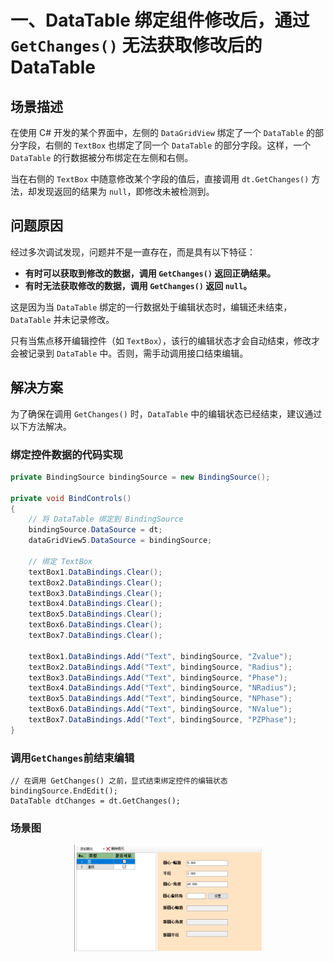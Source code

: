 # 一、DataTable 绑定组件修改后，通过 `GetChanges()` 无法获取修改后的 DataTable

## 场景描述
在使用 C# 开发的某个界面中，左侧的 `DataGridView` 绑定了一个 `DataTable` 的部分字段，右侧的 `TextBox` 也绑定了同一个 `DataTable` 的部分字段。这样，一个 `DataTable` 的行数据被分布绑定在左侧和右侧。

当在右侧的 `TextBox` 中随意修改某个字段的值后，直接调用 `dt.GetChanges()` 方法，却发现返回的结果为 `null`，即修改未被检测到。

## 问题原因
经过多次调试发现，问题并不是一直存在，而是具有以下特征：

- **有时可以获取到修改的数据，调用 `GetChanges()` 返回正确结果。**
- **有时无法获取修改的数据，调用 `GetChanges()` 返回 `null`。**

这是因为当 `DataTable` 绑定的一行数据处于编辑状态时，编辑还未结束，`DataTable` 并未记录修改。

只有当焦点移开编辑控件（如 `TextBox`），该行的编辑状态才会自动结束，修改才会被记录到 `DataTable` 中。否则，需手动调用接口结束编辑。

## 解决方案
为了确保在调用 `GetChanges()` 时，`DataTable` 中的编辑状态已经结束，建议通过以下方法解决。

### **绑定控件数据的代码实现**

```csharp
private BindingSource bindingSource = new BindingSource();

private void BindControls()
{
    // 将 DataTable 绑定到 BindingSource
    bindingSource.DataSource = dt;
    dataGridView5.DataSource = bindingSource;

    // 绑定 TextBox
    textBox1.DataBindings.Clear();
    textBox2.DataBindings.Clear();
    textBox3.DataBindings.Clear();
    textBox4.DataBindings.Clear();
    textBox5.DataBindings.Clear();
    textBox6.DataBindings.Clear();
    textBox7.DataBindings.Clear();

    textBox1.DataBindings.Add("Text", bindingSource, "Zvalue");
    textBox2.DataBindings.Add("Text", bindingSource, "Radius");
    textBox3.DataBindings.Add("Text", bindingSource, "Phase");
    textBox4.DataBindings.Add("Text", bindingSource, "NRadius");
    textBox5.DataBindings.Add("Text", bindingSource, "NPhase");
    textBox6.DataBindings.Add("Text", bindingSource, "NValue");
    textBox7.DataBindings.Add("Text", bindingSource, "PZPhase");
}
```
### 调用`GetChanges`前结束编辑
```
// 在调用 GetChanges() 之前，显式结束绑定控件的编辑状态
bindingSource.EndEdit();
DataTable dtChanges = dt.GetChanges();
```
### 场景图
<p align="center"> <img src="./阻抗测试图.png" alt="示例图片" width="300"> </p>